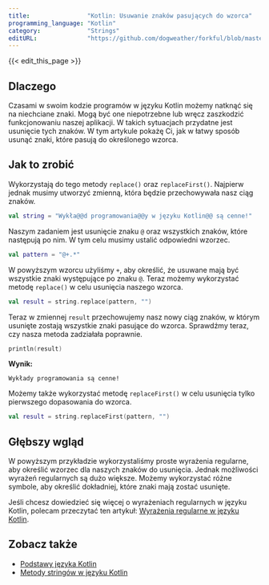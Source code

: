 ```yaml
---
title:                "Kotlin: Usuwanie znaków pasujących do wzorca"
programming_language: "Kotlin"
category:             "Strings"
editURL:              "https://github.com/dogweather/forkful/blob/master/content/pl/kotlin/deleting-characters-matching-a-pattern.md"
---
```


{{< edit_this_page >}}

## Dlaczego

Czasami w swoim kodzie programów w języku Kotlin możemy natknąć się na niechciane znaki. Mogą być one niepotrzebne lub wręcz zaszkodzić funkcjonowaniu naszej aplikacji. W takich sytuacjach przydatne jest usunięcie tych znaków. W tym artykule pokażę Ci, jak w łatwy sposób usunąć znaki, które pasują do określonego wzorca.

## Jak to zrobić

Wykorzystają do tego metody `replace()` oraz `replaceFirst()`. Najpierw jednak musimy utworzyć zmienną, która będzie przechowywała nasz ciąg znaków.

```Kotlin
val string = "Wykła@@d programowania@@y w języku Kotlin@@ są cenne!"
```

Naszym zadaniem jest usunięcie znaku `@` oraz wszystkich znaków, które następują po nim. W tym celu musimy ustalić odpowiedni wzorzec.

```Kotlin
val pattern = "@+.*"
```

W powyższym wzorcu użyliśmy `+`, aby określić, że usuwane mają być wszystkie znaki występujące po znaku `@`. Teraz możemy wykorzystać metodę `replace()` w celu usunięcia naszego wzorca.

```Kotlin
val result = string.replace(pattern, "")
```

Teraz w zmiennej `result` przechowujemy nasz nowy ciąg znaków, w którym usunięte zostają wszystkie znaki pasujące do wzorca. Sprawdźmy teraz, czy nasza metoda zadziałała poprawnie.

```Kotlin
println(result)
```

**Wynik:**

```
Wykłady programowania są cenne!
```

Możemy także wykorzystać metodę `replaceFirst()` w celu usunięcia tylko pierwszego dopasowania do wzorca.

```Kotlin
val result = string.replaceFirst(pattern, "")
```

## Głębszy wgląd

W powyższym przykładzie wykorzystaliśmy proste wyrażenia regularne, aby określić wzorzec dla naszych znaków do usunięcia. Jednak możliwości wyrażeń regularnych są dużo większe. Możemy wykorzystać różne symbole, aby określić dokładniej, które znaki mają zostać usunięte.

Jeśli chcesz dowiedzieć się więcej o wyrażeniach regularnych w języku Kotlin, polecam przeczytać ten artykuł: [Wyrażenia regularne w języku Kotlin](https://kotlinlang.org/docs/regexp.html).

## Zobacz także

- [Podstawy języka Kotlin](https://kotlinlang.org/docs/basic-syntax.html)
- [Metody stringów w języku Kotlin](https://kotlinlang.org/docs/reference/basic-types.html#string-templates)